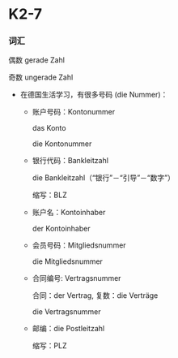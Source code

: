 # K2-7
### 词汇

偶数 gerade Zahl

奇数 ungerade Zahl

* 在德国生活学习，有很多号码 (die Nummer)：
	* 账户号码：Kontonummer

		das Konto

		die Kontonummer

	* 银行代码：Bankleitzahl

		die Bankleitzahl（“银行”－“引导”－“数字”）

		缩写：BLZ

	* 账户名：Kontoinhaber

		der Kontoinhaber

	* 会员号码：Mitgliedsnummer

		die Mitgliedsnummer

	* 合同编号: Vertragsnummer

		合同：der Vertrag, 复数：die Verträge

		die Vertragsnummer

	* 邮编：die Postleitzahl

		缩写：PLZ

